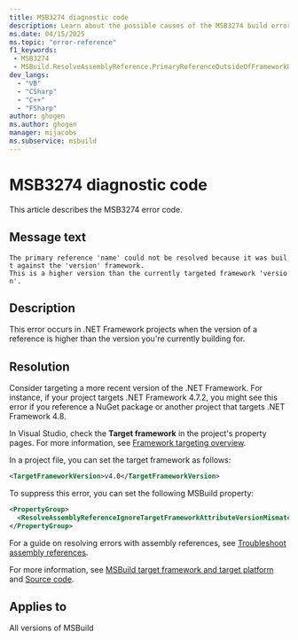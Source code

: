 ```yaml
---
title: MSB3274 diagnostic code
description: Learn about the possible causes of the MSB3274 build error and get troubleshooting tips.
ms.date: 04/15/2025
ms.topic: "error-reference"
f1_keywords:
 - MSB3274
 - MSBuild.ResolveAssemblyReference.PrimaryReferenceOutsideOfFrameworkUsingAttribute
dev_langs:
  - "VB"
  - "CSharp"
  - "C++"
  - "FSharp"
author: ghogen
ms.author: ghogen
manager: mijacobs
ms.subservice: msbuild
---
```

# MSB3274 diagnostic code

<!-- :::ErrorDefinitionDescription::: -->
<!-- :::editable-content name="introDescription"::: -->
This article describes the MSB3274 error code.
<!-- :::editable-content-end::: -->

## Message text

`The primary reference 'name' could not be resolved because it was built against the 'version' framework. This is a higher version than the currently targeted framework 'version'.`

<!-- :::editable-content name="postOutputDescription"::: -->
## Description

This error occurs in .NET Framework projects when the version of a reference is higher than the version you're currently building for.

## Resolution

Consider targeting a more recent version of the .NET Framework. For instance, if your project targets .NET Framework 4.7.2, you might see this error if you reference a NuGet package or another project that targets .NET Framework 4.8.

In Visual Studio, check the **Target framework** in the project's property pages. For more information, see [Framework targeting overview](../../ide/visual-studio-multi-targeting-overview.md#change-the-target-framework).

In a project file, you can set the target framework as follows:

```xml
<TargetFrameworkVersion>v4.0</TargetFrameworkVersion>
```

To suppress this error, you can set the following MSBuild property:

```xml
<PropertyGroup>
  <ResolveAssemblyReferenceIgnoreTargetFrameworkAttributeVersionMismatch>true</ResolveAssemblyReferenceIgnoreTargetFrameworkAttributeVersionMismatch>
</PropertyGroup>
```

For a guide on resolving errors with assembly references, see [Troubleshoot assembly references](../troubleshoot-assembly-references.md).

For more information, see [MSBuild target framework and target platform](../msbuild-target-framework-and-target-platform.md) and [Source code](https://github.com/dotnet/msbuild/blob/d0af670c220f48693d5f1e4bab126d4367d77e05/src/Tasks/Microsoft.Common.CurrentVersion.targets#L2440).
<!-- :::editable-content-end::: -->
<!-- :::ErrorDefinitionDescription-end::: -->

## Applies to

All versions of MSBuild